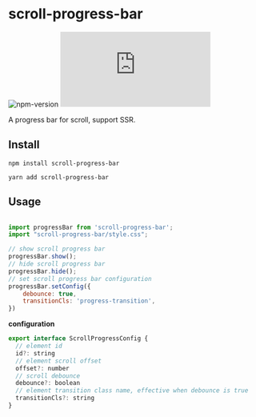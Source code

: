 # scroll-progress-bar

![npm-version](https://img.shields.io/npm/v/scroll-progress-bar.svg)
![bundlesize-js-image](https://img.badgesize.io/https:/unpkg.com/scroll-progress-bar/es/index.js?label=gzip&compression=gzip&style=flat-square)


A progress bar for scroll, support SSR.

## Install

```npm
npm install scroll-progress-bar
```

```yarn
yarn add scroll-progress-bar
```

## Usage

``` javascript

import progressBar from 'scroll-progress-bar';
import "scroll-progress-bar/style.css";

// show scroll progress bar
progressBar.show();
// hide scroll progress bar
progressBar.hide();
// set scroll progress bar configuration
progressBar.setConfig({
    debounce: true,
    transitionCls: 'progress-transition',
})

```

**configuration**

```javascript
export interface ScrollProgressConfig {
  // element id
  id?: string
  // element scroll offset
  offset?: number
  // scroll debounce
  debounce?: boolean
  // element transition class name, effective when debounce is true
  transitionCls?: string
}
```
